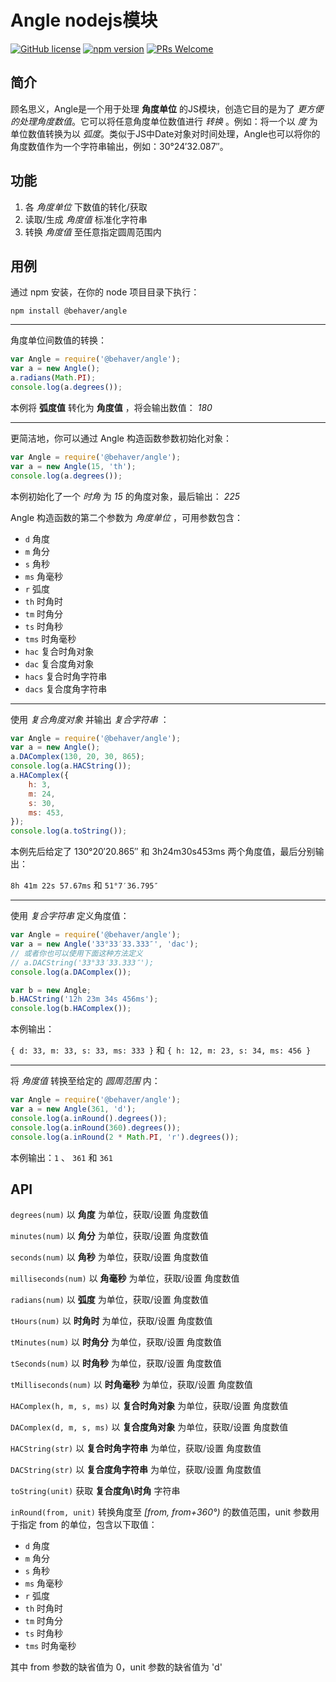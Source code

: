 # Angle nodejs模块

[![GitHub license](https://img.shields.io/badge/license-ISC-green.svg)](#) [![npm version](https://img.shields.io/npm/v/react.svg?style=flat)](https://www.npmjs.com/package/@behaver/angle) [![PRs Welcome](https://img.shields.io/badge/PRs-welcome-brightgreen.svg)](#)

## 简介

顾名思义，Angle是一个用于处理 **角度单位** 的JS模块，创造它目的是为了 *更方便的处理角度数值*。它可以将任意角度单位数值进行 *转换* 。例如：将一个以 *度* 为单位数值转换为以 *弧度*。类似于JS中Date对象对时间处理，Angle也可以将你的角度数值作为一个字符串输出，例如：30°24′32.087″。

## 功能

1. 各 *角度单位* 下数值的转化/获取
2. 读取/生成 *角度值* 标准化字符串
3. 转换 *角度值* 至任意指定圆周范围内

## 用例

通过 npm 安装，在你的 node 项目目录下执行：

`npm install @behaver/angle`

-----

角度单位间数值的转换：

```js
var Angle = require('@behaver/angle');
var a = new Angle();
a.radians(Math.PI);
console.log(a.degrees());
```

本例将 **弧度值** 转化为 **角度值** ，将会输出数值： *180*

-----

更简洁地，你可以通过 Angle 构造函数参数初始化对象：

```js
var Angle = require('@behaver/angle');
var a = new Angle(15, 'th');
console.log(a.degrees());
```

本例初始化了一个 *时角* 为 *15* 的角度对象，最后输出： *225*

Angle 构造函数的第二个参数为 *角度单位* ，可用参数包含：

* `d` 角度
* `m` 角分
* `s` 角秒
* `ms` 角毫秒
* `r` 弧度
* `th` 时角时
* `tm` 时角分
* `ts` 时角秒
* `tms` 时角毫秒
* `hac` 复合时角对象
* `dac` 复合度角对象
* `hacs` 复合时角字符串
* `dacs` 复合度角字符串

-----

使用 *复合角度对象* 并输出 *复合字符串* ：

```js
var Angle = require('@behaver/angle');
var a = new Angle();
a.DAComplex(130, 20, 30, 865);
console.log(a.HACString());
a.HAComplex({
	h: 3,
	m: 24,
	s: 30,
	ms: 453,
});
console.log(a.toString());
```

本例先后给定了 130°20′20.865″ 和 3h24m30s453ms 两个角度值，最后分别输出：

`8h 41m 22s 57.67ms` 和 `51°7′36.795″`

---

使用 *复合字符串* 定义角度值：

```js
var Angle = require('@behaver/angle');
var a = new Angle('33°33′33.333″', 'dac');
// 或者你也可以使用下面这种方法定义
// a.DACString('33°33′33.333″');
console.log(a.DAComplex());

var b = new Angle;
b.HACString('12h 23m 34s 456ms');
console.log(b.HAComplex());
```

本例输出：

`{ d: 33, m: 33, s: 33, ms: 333 }` 和 `{ h: 12, m: 23, s: 34, ms: 456 }`

---

将 *角度值* 转换至给定的 *圆周范围* 内：

```js
var Angle = require('@behaver/angle');
var a = new Angle(361, 'd');
console.log(a.inRound().degrees());
console.log(a.inRound(360).degrees());
console.log(a.inRound(2 * Math.PI, 'r').degrees());
```

本例输出：`1` 、 `361` 和 `361`

## API

`degrees(num)`
以 **角度** 为单位，获取/设置 角度数值

`minutes(num)`
以 **角分** 为单位，获取/设置 角度数值

`seconds(num)`
以 **角秒** 为单位，获取/设置 角度数值

`milliseconds(num)`
以 **角毫秒** 为单位，获取/设置 角度数值

`radians(num)`
以 **弧度** 为单位，获取/设置 角度数值

`tHours(num)`
以 **时角时** 为单位，获取/设置 角度数值

`tMinutes(num)`
以 **时角分** 为单位，获取/设置 角度数值

`tSeconds(num)`
以 **时角秒** 为单位，获取/设置 角度数值

`tMilliseconds(num)`
以 **时角毫秒** 为单位，获取/设置 角度数值

`HAComplex(h, m, s, ms)`
以 **复合时角对象** 为单位，获取/设置 角度数值

`DAComplex(d, m, s, ms)`
以 **复合度角对象** 为单位，获取/设置 角度数值

`HACString(str)`
以 **复合时角字符串** 为单位，获取/设置 角度数值

`DACString(str)`
以 **复合度角字符串** 为单位，获取/设置 角度数值

`toString(unit)`
获取 **复合度角\时角** 字符串

`inRound(from, unit)`
转换角度至 *[from, from+360°)* 的数值范围，unit 参数用于指定 from 的单位，包含以下取值：

* `d` 角度
* `m` 角分
* `s` 角秒
* `ms` 角毫秒
* `r` 弧度
* `th` 时角时
* `tm` 时角分
* `ts` 时角秒
* `tms` 时角毫秒

其中 from 参数的缺省值为 0，unit 参数的缺省值为 'd'

